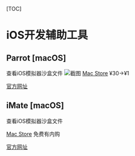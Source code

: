 [TOC]

# iOS开发辅助工具

## Parrot [macOS]
查看iOS模拟器沙盒文件 
![截图](http://is1.mzstatic.com/image/thumb/Purple128/v4/09/7a/54/097a54cb-0d2e-3f1d-6f0a-9fc7d5148923/source/800x500bb.jpg)
[Mac Store](https://itunes.apple.com/cn/app/parrot-development-assistant/id1213696021?l=en&mt=12) ¥30->¥1

[官方网址](https://codebit.co/parrot/)


## iMate  [macOS]
查看iOS模拟器沙盒文件

[Mac Store](https://itunes.apple.com/cn/app/imate/id1225021443?l=en&mt=12) 免费有内购

[官方网址](http://imate.playstone.org)

